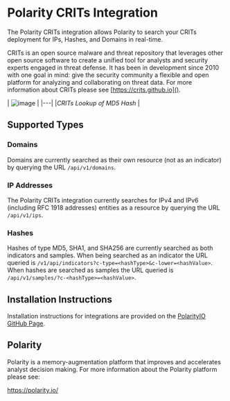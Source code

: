 # Polarity CRITs Integration 

The Polarity CRITs integration allows Polarity to search your CRITs deployment for IPs, Hashes, and Domains in real-time.


CRITs is an open source malware and threat repository that leverages other open source software to create a unified tool for analysts and security experts engaged in threat defense. It has been in development since 2010 with one goal in mind: give the security community a flexible and open platform for analyzing and collaborating on threat data. For more information about CRITs please see [https://crits.github.io]().


| ![image](https://cloud.githubusercontent.com/assets/306319/24310755/86b712d2-10a7-11e7-8469-9c69184f450b.png)
 |
|---|
|*CRITs Lookup of MD5 Hash* |

## Supported Types

### Domains

Domains are currently searched as their own resource (not as an indicator) by querying the URL `/api/v1/domains`.

### IP Addresses

The Polarity CRITs integration currently searches for IPv4 and IPv6 (including RFC 1918 addresses) entities as a resource by querying the URL `/api/v1/ips`.  

### Hashes

Hashes of type MD5, SHA1, and SHA256 are currently searched as both indicators and samples.   When being searched as an indicator the URL queried is `/v1/api/indicators?c-type=<hashType>&c-lower=<hashValue>`.  When hashes are searched as samples the URL queried is `/api/v1/samples/?c-<hashType>=<hashValue>`.  

## Installation Instructions

Installation instructions for integrations are provided on the [PolarityIO GitHub Page](https://polarityio.github.io/).
## Polarity

Polarity is a memory-augmentation platform that improves and accelerates analyst decision making.  For more information about the Polarity platform please see: 

https://polarity.io/
